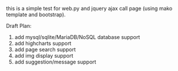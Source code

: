 ﻿this is a simple test for web.py and jquery ajax call page (using mako template and bootstrap).
<p>Draft Plan:  </p>
<ol>
<li>add mysql/sqlite/MariaDB/NoSQL database support</li>
<li>add highcharts support</li>
<li>add page search support</li>
<li> add img display support </li>
<li>add suggestion/message support </li>
</ol>
